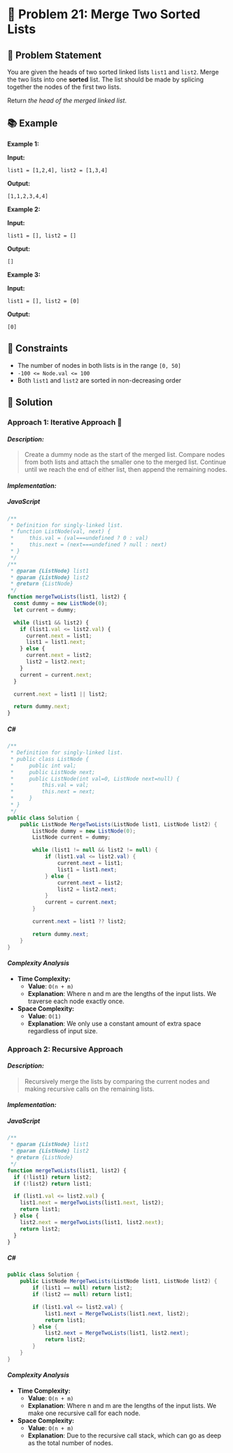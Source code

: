 # 💬 Problem 21: Merge Two Sorted Lists

## 📝 Problem Statement

You are given the heads of two sorted linked lists `list1` and `list2`. Merge the two lists into one **sorted** list. The list should be made by splicing together the nodes of the first two lists.

Return _the head of the merged linked list_.

## 📚 Example

**Example 1:**

**Input:**

```
list1 = [1,2,4], list2 = [1,3,4]
```

**Output:**

```
[1,1,2,3,4,4]
```

**Example 2:**

**Input:**

```
list1 = [], list2 = []
```

**Output:**

```
[]
```

**Example 3:**

**Input:**

```
list1 = [], list2 = [0]
```

**Output:**

```
[0]
```

## 📏 Constraints

- The number of nodes in both lists is in the range `[0, 50]`
- `-100 <= Node.val <= 100`
- Both `list1` and `list2` are sorted in non-decreasing order

## 🎯 Solution

### Approach 1: Iterative Approach 🚀

#### _Description:_

> Create a dummy node as the start of the merged list. Compare nodes from both lists and attach the smaller one to the merged list. Continue until we reach the end of either list, then append the remaining nodes.

#### _Implementation:_

##### JavaScript

```javascript
/**
 * Definition for singly-linked list.
 * function ListNode(val, next) {
 *     this.val = (val===undefined ? 0 : val)
 *     this.next = (next===undefined ? null : next)
 * }
 */
/**
 * @param {ListNode} list1
 * @param {ListNode} list2
 * @return {ListNode}
 */
function mergeTwoLists(list1, list2) {
  const dummy = new ListNode(0);
  let current = dummy;

  while (list1 && list2) {
    if (list1.val <= list2.val) {
      current.next = list1;
      list1 = list1.next;
    } else {
      current.next = list2;
      list2 = list2.next;
    }
    current = current.next;
  }

  current.next = list1 || list2;

  return dummy.next;
}
```

##### C#

```csharp
/**
 * Definition for singly-linked list.
 * public class ListNode {
 *     public int val;
 *     public ListNode next;
 *     public ListNode(int val=0, ListNode next=null) {
 *         this.val = val;
 *         this.next = next;
 *     }
 * }
 */
public class Solution {
    public ListNode MergeTwoLists(ListNode list1, ListNode list2) {
        ListNode dummy = new ListNode(0);
        ListNode current = dummy;

        while (list1 != null && list2 != null) {
            if (list1.val <= list2.val) {
                current.next = list1;
                list1 = list1.next;
            } else {
                current.next = list2;
                list2 = list2.next;
            }
            current = current.next;
        }

        current.next = list1 ?? list2;

        return dummy.next;
    }
}
```

#### _Complexity Analysis_

- **Time Complexity:**
  - **Value**: `O(n + m)`
  - **Explanation**: Where n and m are the lengths of the input lists. We traverse each node exactly once.
- **Space Complexity:**
  - **Value**: `O(1)`
  - **Explanation**: We only use a constant amount of extra space regardless of input size.

### Approach 2: Recursive Approach

#### _Description:_

> Recursively merge the lists by comparing the current nodes and making recursive calls on the remaining lists.

#### _Implementation:_

##### JavaScript

```javascript
/**
 * @param {ListNode} list1
 * @param {ListNode} list2
 * @return {ListNode}
 */
function mergeTwoLists(list1, list2) {
  if (!list1) return list2;
  if (!list2) return list1;

  if (list1.val <= list2.val) {
    list1.next = mergeTwoLists(list1.next, list2);
    return list1;
  } else {
    list2.next = mergeTwoLists(list1, list2.next);
    return list2;
  }
}
```

##### C#

```csharp
public class Solution {
    public ListNode MergeTwoLists(ListNode list1, ListNode list2) {
        if (list1 == null) return list2;
        if (list2 == null) return list1;

        if (list1.val <= list2.val) {
            list1.next = MergeTwoLists(list1.next, list2);
            return list1;
        } else {
            list2.next = MergeTwoLists(list1, list2.next);
            return list2;
        }
    }
}
```

#### _Complexity Analysis_

- **Time Complexity:**
  - **Value**: `O(n + m)`
  - **Explanation**: Where n and m are the lengths of the input lists. We make one recursive call for each node.
- **Space Complexity:**
  - **Value**: `O(n + m)`
  - **Explanation**: Due to the recursive call stack, which can go as deep as the total number of nodes.
